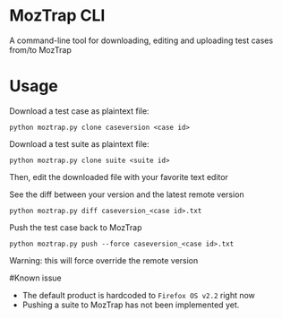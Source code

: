 MozTrap CLI
===========

A command-line tool for downloading, editing and uploading test cases from/to MozTrap

# Usage
Download a test case as plaintext file:

```
python moztrap.py clone caseversion <case id>

```

Download a test suite as plaintext file:

```
python moztrap.py clone suite <suite id>

```

Then, edit the downloaded file with your favorite text editor

See the diff between your version and the latest remote version

```
python moztrap.py diff caseversion_<case id>.txt
```

Push the test case back to MozTrap

```
python moztrap.py push --force caseversion_<case id>.txt
```

Warning: this will force override the remote version 

#Known issue
* The default product is hardcoded to `Firefox OS v2.2` right now
* Pushing a suite to MozTrap has not been implemented yet.

